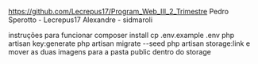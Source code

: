https://github.com/Lecrepus17/Program_Web_III_2_Trimestre
Pedro Sperotto - Lecrepus17
Alexandre - sidmaroli

instruções para funcionar
composer install
cp .env.example .env
php artisan key:generate
php artisan migrate --seed
php artisan storage:link
e mover as duas imagens para a pasta public dentro do storage 
